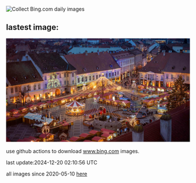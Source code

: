 ![Collect Bing.com daily images](https://github.com/counter2015/bing-daily-images/workflows/Collect%20Bing.com%20daily%20images/badge.svg)
## lastest image:
![](images/img.jpg)

use github actions to download www.bing.com images.

last update:2024-12-20 02:10:56 UTC

all images since 2020-05-10 [here](https://github.com/counter2015/bing-daily-images/tree/master/images) 
